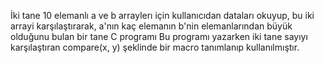 İki tane 10 elemanlı a ve b arraylerı için kullanıcıdan dataları okuyup,
bu iki arrayi karşılaştırarak, a'nın kaç  elemanın b'nin elemanlarından büyük olduğunu bulan  bir tane C programı
Bu programı yazarken iki tane sayıyı karşılaştıran compare(x, y) şeklinde bir macro tanımlanıp kullanılmıştır.

